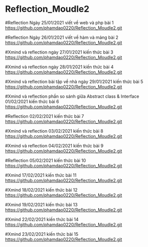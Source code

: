 # Reflection_Moudle2
#Reflection Ngày 25/01/2021 viết về web và php bài 1 https://github.com/phamdao0220/Reflection_Moudle2.git

#Reflection Ngày 26/01/2021 viết về hàm và mảng bài 2 https://github.com/phamdao0220/Reflection_Moudle2.git

#Xmind và reflection ngày 27/01/2021 kiến thức bài 3 https://github.com/phamdao0220/Reflection_Moudle2.git

#Xmind và reflection ngày 28/01/2021 kiến thức bài 4 https://github.com/phamdao0220/Reflection_Moudle2.git

#Xmind và reflection bài tập về nhà ngày 29/01/2021 kiến thức bài 5 https://github.com/phamdao0220/Reflection_Moudle2.git

#Xmind và reflection phần so sánh giữa Abstract class & Interface 01/02/2021 kiến thức bài 6 https://github.com/phamdao0220/Reflection_Moudle2.git

#Reflection 02/02/2021 kiến thức bài 7 https://github.com/phamdao0220/Reflection_Moudle2.git

#Xmind và reflection 03/02/2021 kiến thức bài 8 https://github.com/phamdao0220/Reflection_Moudle2.git

#Xmind và reflection 04/02/2021 kiến thức bài 9 https://github.com/phamdao0220/Reflection_Moudle2.git

#Reflection 05/02/2021 kiến thức bài 10 https://github.com/phamdao0220/Reflection_Moudle2.git

#Xmind 17/02/2021 kiến thức bài 11 https://github.com/phamdao0220/Reflection_Moudle2.git

#Xmind 18/02/2021 kiến thức bài 12 https://github.com/phamdao0220/Reflection_Moudle2.git

#Xmind 19/02/2021 kiến thức bài 13 https://github.com/phamdao0220/Reflection_Moudle2.git

#Xmind 22/02/2021 kiến thức bài 14 https://github.com/phamdao0220/Reflection_Moudle2.git

#Xmind 23/02/2021 kiến thức bài 15 https://github.com/phamdao0220/Reflection_Moudle2.git









